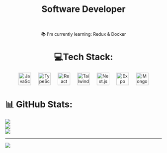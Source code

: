 <h1 align="center">Software Developer</h1>

###

<br clear="both">

<p align="center">📚 I'm currently learning: Redux & Docker</p>

###

<h1 align="center">💻Tech Stack:</h1>

###

<div align="center">
  <img src="https://cdn.jsdelivr.net/gh/devicons/devicon/icons/javascript/javascript-original.svg" height="40" alt="JavaScript"  />
  <img width="15" />
  <img src="  https://upload.wikimedia.org/wikipedia/commons/thumb/4/4c/Typescript_logo_2020.svg/1200px-Typescript_logo_2020.svg.png" height="40" alt="TypeScript"  />
  <img width="15" />
  <img src="https://cdn.jsdelivr.net/gh/devicons/devicon/icons/react/react-original.svg" height="40" alt="React"  />
  <img width="15" />
  <img src="https://cdn.jsdelivr.net/gh/devicons/devicon/icons/tailwindcss/tailwindcss-plain.svg" height="40" alt="TailwindCSS"  />
  <img width="15" />
  <img src="https://skillicons.dev/icons?i=nextjs" height="40" alt="Next.js"  />
  <img width="15" />
  <img src="https://static.expo.dev/static/brand/square-512x512.png" height="40" alt="Expo"  />
  <img width="15" />
  <img src="https://cdn.jsdelivr.net/gh/devicons/devicon/icons/mongodb/mongodb-original.svg" height="40" alt="MongoDB"  />
</div>

# 📊 GitHub Stats:
![](https://github-readme-stats.vercel.app/api?username=GiwrgosGln&theme=catppuccin_mocha&hide_border=true&include_all_commits=true&count_private=true)<br/>
![](https://github-readme-streak-stats.herokuapp.com/?user=GiwrgosGln&theme=catppuccin_mocha&hide_border=true)<br/>
![](https://github-readme-stats.vercel.app/api/top-langs/?username=GiwrgosGln&theme=catppuccin_mocha&hide_border=true&include_all_commits=true&count_private=true&layout=compact)

---
[![](https://visitcount.itsvg.in/api?id=GiwrgosGln&icon=0&color=0)](https://visitcount.itsvg.in)

<!-- Proudly created with GPRM ( https://gprm.itsvg.in ) -->

###
